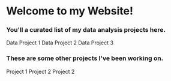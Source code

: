 # Welcome to my Website!

### You'll a curated list of my data analysis projects here. 
Data Project 1
Data Project 2
Data Project 3

### These are some other projects I've been working on. 
Project 1
Project 2
Project 2
